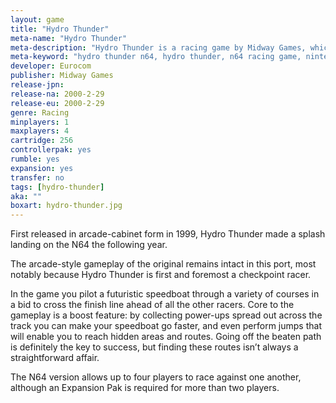 ```yaml
---
layout: game
title: "Hydro Thunder"
meta-name: "Hydro Thunder"
meta-description: "Hydro Thunder is a racing game by Midway Games, which was ported to the Nintendo 64 in 2000."
meta-keyword: "hydro thunder n64, hydro thunder, n64 racing game, nintendo 64"
developer: Eurocom
publisher: Midway Games
release-jpn: 
release-na: 2000-2-29
release-eu: 2000-2-29
genre: Racing
minplayers: 1
maxplayers: 4
cartridge: 256
controllerpak: yes
rumble: yes
expansion: yes
transfer: no
tags: [hydro-thunder]
aka: ""
boxart: hydro-thunder.jpg
---
```


First released in arcade-cabinet form in 1999, Hydro Thunder made a splash landing on the N64 the following year.

The arcade-style gameplay of the original remains intact in this port, most notably because Hydro Thunder is first and foremost a checkpoint racer.

In the game you pilot a futuristic speedboat through a variety of courses in a bid to cross the finish line ahead of all the other racers. Core to the gameplay is a boost feature: by collecting power-ups spread out across the track you can make your speedboat go faster, and even perform jumps that will enable you to reach hidden areas and routes. Going off the beaten path is definitely the key to success, but finding these routes isn’t always a straightforward affair.

The N64 version allows up to four players to race against one another, although an Expansion Pak is required for more than two players.
